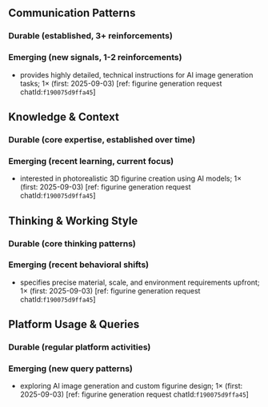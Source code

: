 ## Communication Patterns
### Durable (established, 3+ reinforcements)

### Emerging (new signals, 1-2 reinforcements)
- provides highly detailed, technical instructions for AI image generation tasks; 1× (first: 2025-09-03) [ref: figurine generation request chatId:`f190075d9ffa45`]

## Knowledge & Context
### Durable (core expertise, established over time)

### Emerging (recent learning, current focus)
- interested in photorealistic 3D figurine creation using AI models; 1× (first: 2025-09-03) [ref: figurine generation request chatId:`f190075d9ffa45`]

## Thinking & Working Style
### Durable (core thinking patterns)

### Emerging (recent behavioral shifts)
- specifies precise material, scale, and environment requirements upfront; 1× (first: 2025-09-03) [ref: figurine generation request chatId:`f190075d9ffa45`]

## Platform Usage & Queries
### Durable (regular platform activities)

### Emerging (new query patterns)
- exploring AI image generation and custom figurine design; 1× (first: 2025-09-03) [ref: figurine generation request chatId:`f190075d9ffa45`]